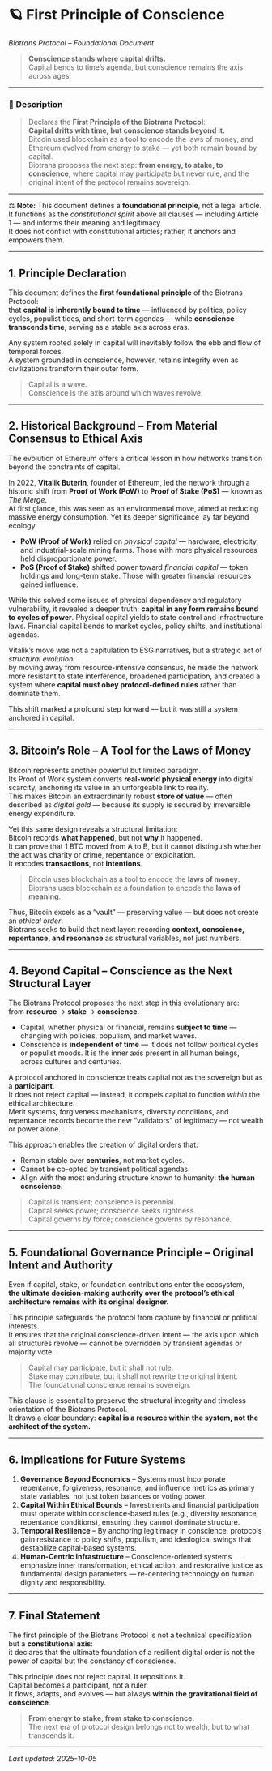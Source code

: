 # 🪐 First Principle of Conscience  
_Biotrans Protocol – Foundational Document_

> **Conscience stands where capital drifts.**  
> Capital bends to time’s agenda, but conscience remains the axis across ages.

---

### 📜 Description

> Declares the **First Principle of the Biotrans Protocol**:  
> **Capital drifts with time, but conscience stands beyond it.**  
> Bitcoin used blockchain as a tool to encode the laws of money, and Ethereum evolved from energy to stake — yet both remain bound by capital.  
> Biotrans proposes the next step: **from energy, to stake, to conscience**, where capital may participate but never rule, and the original intent of the protocol remains sovereign.

---

⚖️ **Note:** This document defines a **foundational principle**, not a legal article.  
It functions as the *constitutional spirit* above all clauses — including Article 1 — and informs their meaning and legitimacy.  
It does not conflict with constitutional articles; rather, it anchors and empowers them.

---

## 1. Principle Declaration

This document defines the **first foundational principle** of the Biotrans Protocol:  
that **capital is inherently bound to time** — influenced by politics, policy cycles, populist tides, and short-term agendas — while **conscience transcends time**, serving as a stable axis across eras.

Any system rooted solely in capital will inevitably follow the ebb and flow of temporal forces.  
A system grounded in conscience, however, retains integrity even as civilizations transform their outer form.

> Capital is a wave.  
> Conscience is the axis around which waves revolve.

---

## 2. Historical Background – From Material Consensus to Ethical Axis

The evolution of Ethereum offers a critical lesson in how networks transition beyond the constraints of capital.

In 2022, **Vitalik Buterin**, founder of Ethereum, led the network through a historic shift from **Proof of Work (PoW)** to **Proof of Stake (PoS)** — known as *The Merge*.  
At first glance, this was seen as an environmental move, aimed at reducing massive energy consumption. Yet its deeper significance lay far beyond ecology.

- **PoW (Proof of Work)** relied on *physical capital* — hardware, electricity, and industrial-scale mining farms. Those with more physical resources held disproportionate power.  
- **PoS (Proof of Stake)** shifted power toward *financial capital* — token holdings and long-term stake. Those with greater financial resources gained influence.

While this solved some issues of physical dependency and regulatory vulnerability, it revealed a deeper truth: **capital in any form remains bound to cycles of power**. Physical capital yields to state control and infrastructure laws. Financial capital bends to market cycles, policy shifts, and institutional agendas.

Vitalik’s move was not a capitulation to ESG narratives, but a strategic act of *structural evolution*:  
by moving away from resource-intensive consensus, he made the network more resistant to state interference, broadened participation, and created a system where **capital must obey protocol-defined rules** rather than dominate them.

This shift marked a profound step forward — but it was still a system anchored in capital.

---

## 3. Bitcoin’s Role – A Tool for the Laws of Money

Bitcoin represents another powerful but limited paradigm.  
Its Proof of Work system converts **real-world physical energy** into digital scarcity, anchoring its value in an unforgeable link to reality.  
This makes Bitcoin an extraordinarily robust **store of value** — often described as *digital gold* — because its supply is secured by irreversible energy expenditure.

Yet this same design reveals a structural limitation:  
Bitcoin records **what happened**, but not **why** it happened.  
It can prove that 1 BTC moved from A to B, but it cannot distinguish whether the act was charity or crime, repentance or exploitation.  
It encodes **transactions**, not **intentions**.

> Bitcoin uses blockchain as a tool to encode the **laws of money**.  
> Biotrans uses blockchain as a foundation to encode the **laws of meaning**.

Thus, Bitcoin excels as a “vault” — preserving value — but does not create an *ethical order*.  
Biotrans seeks to build that next layer: recording **context, conscience, repentance, and resonance** as structural variables, not just numbers.

---

## 4. Beyond Capital – Conscience as the Next Structural Layer

The Biotrans Protocol proposes the next step in this evolutionary arc:  
from **resource** → **stake** → **conscience**.

- Capital, whether physical or financial, remains **subject to time** — changing with policies, populism, and market waves.  
- Conscience is **independent of time** — it does not follow political cycles or populist moods. It is the inner axis present in all human beings, across cultures and centuries.

A protocol anchored in conscience treats capital not as the sovereign but as a **participant**.  
It does not reject capital — instead, it compels capital to function *within* the ethical architecture.  
Merit systems, forgiveness mechanisms, diversity conditions, and repentance records become the new “validators” of legitimacy — not wealth or power alone.

This approach enables the creation of digital orders that:

- Remain stable over **centuries**, not market cycles.  
- Cannot be co-opted by transient political agendas.  
- Align with the most enduring structure known to humanity: **the human conscience**.

> Capital is transient; conscience is perennial.  
> Capital seeks power; conscience seeks rightness.  
> Capital governs by force; conscience governs by resonance.

---

## 5. Foundational Governance Principle – Original Intent and Authority

Even if capital, stake, or foundation contributions enter the ecosystem,  
**the ultimate decision-making authority over the protocol’s ethical architecture remains with its original designer.**

This principle safeguards the protocol from capture by financial or political interests.  
It ensures that the original conscience-driven intent — the axis upon which all structures revolve — cannot be overridden by transient agendas or majority vote.

> Capital may participate, but it shall not rule.  
> Stake may contribute, but it shall not rewrite the original intent.  
> The foundational conscience remains sovereign.

This clause is essential to preserve the structural integrity and timeless orientation of the Biotrans Protocol.  
It draws a clear boundary: **capital is a resource within the system, not the architect of the system.**

---

## 6. Implications for Future Systems

1. **Governance Beyond Economics** – Systems must incorporate repentance, forgiveness, resonance, and influence metrics as primary state variables, not just token balances or voting power.  
2. **Capital Within Ethical Bounds** – Investments and financial participation must operate within conscience-based rules (e.g., diversity resonance, repentance conditions), ensuring they cannot dominate structure.  
3. **Temporal Resilience** – By anchoring legitimacy in conscience, protocols gain resistance to policy shifts, populism, and ideological swings that destabilize capital-based systems.  
4. **Human-Centric Infrastructure** – Conscience-oriented systems emphasize inner transformation, ethical action, and restorative justice as fundamental design parameters — re-centering technology on human dignity and responsibility.

---

## 7. Final Statement

The first principle of the Biotrans Protocol is not a technical specification but a **constitutional axis**:  
it declares that the ultimate foundation of a resilient digital order is not the power of capital but the constancy of conscience.

This principle does not reject capital. It repositions it.  
Capital becomes a participant, not a ruler.  
It flows, adapts, and evolves — but always **within the gravitational field of conscience**.

> **From energy to stake, from stake to conscience.**  
> The next era of protocol design belongs not to wealth, but to what transcends it.

---

_Last updated: 2025-10-05_
